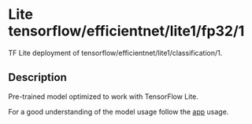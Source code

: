 # Lite tensorflow/efficientnet/lite1/fp32/1
TF Lite deployment of tensorflow/efficientnet/lite1/classification/1.

<!-- parent-model: tensorflow/efficientnet/lite1/classification/1 -->

## Description
Pre-trained model optimized to work with TensorFlow Lite.

For a good understanding of the model usage follow the
[app](https://github.com/tensorflow/examples/blob/master/lite/examples/image_classification/android/app/src/main/java/org/tensorflow/lite/examples/classification/tflite/Classifier.java)
usage.
